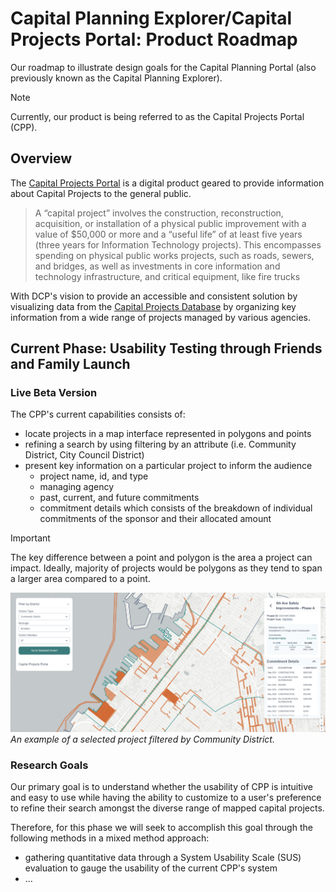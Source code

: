 # Capital Planning Explorer/Capital Projects Portal: Product Roadmap

Our roadmap to illustrate design goals for the Capital Planning Portal (also previously known as the Capital Planning Explorer).

> [!NOTE]
> Currently, our product is being referred to as the Capital Projects Portal (CPP).

## Overview

The [Capital Projects Portal](https://capitalprojects.nycplanningdigital.com/) is a digital product geared to provide information about Capital Projects to the general public.

> A “capital project” involves the construction, reconstruction, acquisition, or installation of a physical public improvement with a value of $50,000 or more and a “useful life” of at least five years (three years for Information Technology projects). This encompasses spending on physical public works projects, such as roads, sewers, and bridges, as well as investments in core information and technology infrastructure, and critical equipment, like fire trucks

With DCP's vision to provide an accessible and consistent solution by visualizing data from the [Capital Projects Database](https://www.nyc.gov/site/planning/data-maps/open-data/dwn-capital-planning-database.page) by organizing key information from a wide range of projects managed by various agencies.

## Current Phase: Usability Testing through Friends and Family Launch

### Live Beta Version

The CPP's current capabilities consists of:

- locate projects in a map interface represented in polygons and points
- refining a search by using filtering by an attribute (i.e. Community District, City Council District)
- present key information on a particular project to inform the audience
  - project name, id, and type
  - managing agency
  - past, current, and future commitments
  - commitment details which consists of the breakdown of individual commitments of the sponsor and their allocated amount
  
> [!IMPORTANT]
> The key difference between a point and polygon is the area a project can impact. Ideally, majority of projects would be polygons as they tend to span a larger area compared to a point.

![alt text](image-2.png)
*An example of a selected project filtered by Community District.*

### Research Goals

Our primary goal is to understand whether the usability of CPP is intuitive and easy to use while having the ability to customize to a user's preference to refine their search amongst the diverse range of mapped capital projects.

Therefore, for this phase we will seek to accomplish this goal through the following methods in a mixed method approach:

- gathering quantitative data through a System Usability Scale (SUS) evaluation to gauge the usability of the current CPP's system
- ...
